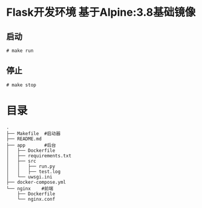 # Flask开发环境 基于Alpine:3.8基础镜像

## 启动
```
# make run
```
## 停止
```
# make stop
```

# 目录
```
.
├── Makefile  #启动器
├── README.md  
├── app       #后台
│   ├── Dockerfile
│   ├── requirements.txt
│   ├── src
│   │   ├── run.py
│   │   ├── test.log
│   └── uwsgi.ini
├── docker-compose.yml
└── nginx    #前端
    ├── Dockerfile
    └── nginx.conf
```
